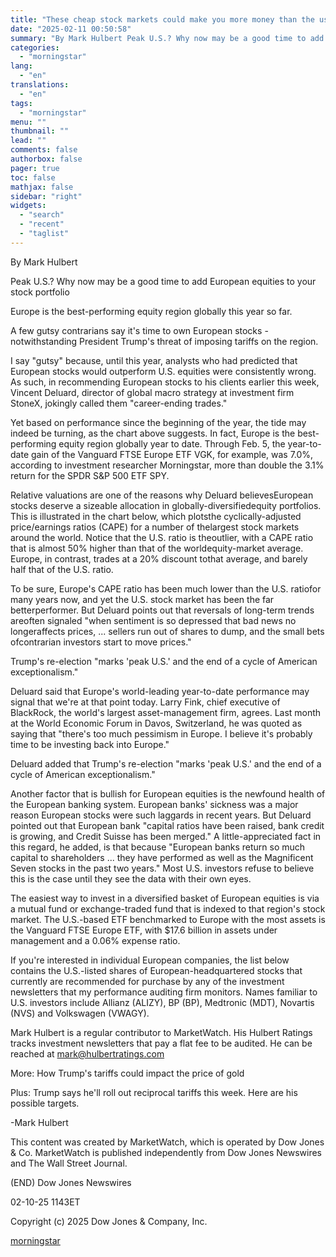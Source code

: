 ```yaml
---
title: "These cheap stock markets could make you more money than the usual picks"
date: "2025-02-11 00:50:58"
summary: "By Mark Hulbert Peak U.S.? Why now may be a good time to add European equities to your stock portfolio Europe is the best-performing equity region globally this year so far. A few gutsy contrarians say it's time to own European stocks -notwithstanding President Trump's threat of imposing tariffs on..."
categories:
  - "morningstar"
lang:
  - "en"
translations:
  - "en"
tags:
  - "morningstar"
menu: ""
thumbnail: ""
lead: ""
comments: false
authorbox: false
pager: true
toc: false
mathjax: false
sidebar: "right"
widgets:
  - "search"
  - "recent"
  - "taglist"
---
```


By Mark Hulbert

Peak U.S.? Why now may be a good time to add European equities to your stock portfolio

Europe is the best-performing equity region globally this year so far.

A few gutsy contrarians say it's time to own European stocks -notwithstanding President Trump's threat of imposing tariffs on the region.

I say "gutsy" because, until this year, analysts who had predicted that European stocks would outperform U.S. equities were consistently wrong. As such, in recommending European stocks to his clients earlier this week, Vincent Deluard, director of global macro strategy at investment firm StoneX, jokingly called them "career-ending trades."

Yet based on performance since the beginning of the year, the tide may indeed be turning, as the chart above suggests. In fact, Europe is the best-performing equity region globally year to date. Through Feb. 5, the year-to-date gain of the Vanguard FTSE Europe ETF VGK, for example, was 7.0%, according to investment researcher Morningstar, more than double the 3.1% return for the SPDR S&P 500 ETF SPY.

Relative valuations are one of the reasons why Deluard believesEuropean stocks deserve a sizeable allocation in globally-diversifiedequity portfolios. This is illustrated in the chart below, which plotsthe cyclically-adjusted price/earnings ratios (CAPE) for a number of thelargest stock markets around the world. Notice that the U.S. ratio is theoutlier, with a CAPE ratio that is almost 50% higher than that of the worldequity-market average. Europe, in contrast, trades at a 20% discount tothat average, and barely half that of the U.S. ratio.

To be sure, Europe's CAPE ratio has been much lower than the U.S. ratiofor many years now, and yet the U.S. stock market has been the far betterperformer. But Deluard points out that reversals of long-term trends areoften signaled "when sentiment is so depressed that bad news no longeraffects prices, ... sellers run out of shares to dump, and the small bets ofcontrarian investors start to move prices."

Trump's re-election "marks 'peak U.S.' and the end of a cycle of American exceptionalism."

Deluard said that Europe's world-leading year-to-date performance may signal that we're at that point today. Larry Fink, chief executive of BlackRock, the world's largest asset-management firm, agrees. Last month at the World Economic Forum in Davos, Switzerland, he was quoted as saying that "there's too much pessimism in Europe. I believe it's probably time to be investing back into Europe."

Deluard added that Trump's re-election "marks 'peak U.S.' and the end of a cycle of American exceptionalism."

Another factor that is bullish for European equities is the newfound health of the European banking system. European banks' sickness was a major reason European stocks were such laggards in recent years. But Deluard pointed out that European bank "capital ratios have been raised, bank credit is growing, and Credit Suisse has been merged." A little-appreciated fact in this regard, he added, is that because "European banks return so much capital to shareholders ... they have performed as well as the Magnificent Seven stocks in the past two years." Most U.S. investors refuse to believe this is the case until they see the data with their own eyes.

The easiest way to invest in a diversified basket of European equities is via a mutual fund or exchange-traded fund that is indexed to that region's stock market. The U.S.-based ETF benchmarked to Europe with the most assets is the Vanguard FTSE Europe ETF, with $17.6 billion in assets under management and a 0.06% expense ratio.

If you're interested in individual European companies, the list below contains the U.S.-listed shares of European-headquartered stocks that currently are recommended for purchase by any of the investment newsletters that my performance auditing firm monitors. Names familiar to U.S. investors include Allianz (ALIZY), BP (BP), Medtronic (MDT), Novartis (NVS) and Volkswagen (VWAGY).

Mark Hulbert is a regular contributor to MarketWatch. His Hulbert Ratings tracks investment newsletters that pay a flat fee to be audited. He can be reached at mark@hulbertratings.com

More: How Trump's tariffs could impact the price of gold

Plus: Trump says he'll roll out reciprocal tariffs this week. Here are his possible targets.

-Mark Hulbert

This content was created by MarketWatch, which is operated by Dow Jones & Co. MarketWatch is published independently from Dow Jones Newswires and The Wall Street Journal.

(END) Dow Jones Newswires

02-10-25 1143ET

Copyright (c) 2025 Dow Jones & Company, Inc.

[morningstar](https://www.morningstar.com/news/marketwatch/20250210107/these-cheap-stock-markets-could-make-you-more-money-than-the-usual-picks)
